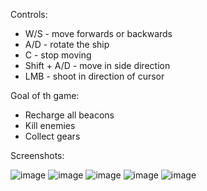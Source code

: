 Controls:
- W/S - move forwards or backwards
- A/D - rotate the ship
- C - stop moving
- Shift + A/D - move in side direction
- LMB - shoot in direction of cursor

Goal of th game:
- Recharge all beacons
- Kill enemies
- Collect gears

Screenshots:

![image](https://github.com/user-attachments/assets/b6783f63-de9b-4785-9584-67cf47c20e88)
![image](https://github.com/user-attachments/assets/9fc5ab76-40b0-464a-8454-150ebcd42829)
![image](https://github.com/user-attachments/assets/b74480b5-36cc-4e26-a498-697eadab3519)
![image](https://github.com/user-attachments/assets/475cb04d-3a42-4561-8e27-5ede988fedfd)
![image](https://github.com/user-attachments/assets/e114762f-eec7-4845-bdd3-fc2e62400ac3)

